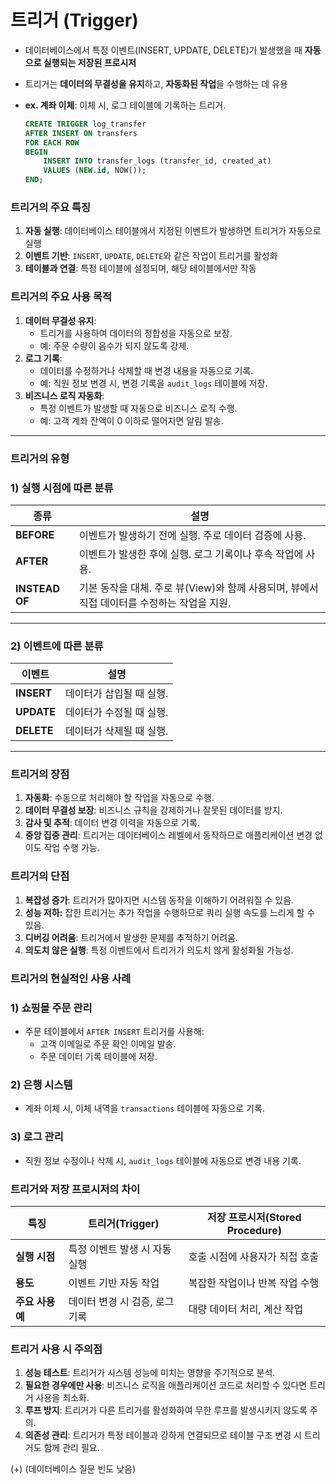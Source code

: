 # **트리거 (Trigger)**
- 데이터베이스에서 특정 이벤트(INSERT, UPDATE, DELETE)가 발생했을 때 **자동으로 실행되는 저장된 프로시저**
- 트리거는 **데이터의 무결성을 유지**하고, **자동화된 작업**을 수행하는 데 유용
- **ex. 계좌 이체**: 이체 시, 로그 테이블에 기록하는 트리거.
    
    ```sql
    CREATE TRIGGER log_transfer
    AFTER INSERT ON transfers
    FOR EACH ROW
    BEGIN
        INSERT INTO transfer_logs (transfer_id, created_at)
        VALUES (NEW.id, NOW());
    END;
    ```
    

### **트리거의 주요 특징**

1. **자동 실행**: 데이터베이스 테이블에서 지정된 이벤트가 발생하면 트리거가 자동으로 실행
2. **이벤트 기반**: `INSERT`, `UPDATE`, `DELETE`와 같은 작업이 트리거를 활성화
3. **테이블과 연결**: 특정 테이블에 설정되며, 해당 테이블에서만 작동

### **트리거의 주요 사용 목적**

1. **데이터 무결성 유지**:
    - 트리거를 사용하여 데이터의 정합성을 자동으로 보장.
    - 예: 주문 수량이 음수가 되지 않도록 강제.
2. **로그 기록**:
    - 데이터를 수정하거나 삭제할 때 변경 내용을 자동으로 기록.
    - 예: 직원 정보 변경 시, 변경 기록을 `audit_logs` 테이블에 저장.
3. **비즈니스 로직 자동화**:
    - 특정 이벤트가 발생할 때 자동으로 비즈니스 로직 수행.
    - 예: 고객 계좌 잔액이 0 이하로 떨어지면 알림 발송.

---

### **트리거의 유형**

### **1) 실행 시점에 따른 분류**

| **종류** | **설명** |
| --- | --- |
| **BEFORE** | 이벤트가 발생하기 전에 실행. 주로 데이터 검증에 사용. |
| **AFTER** | 이벤트가 발생한 후에 실행. 로그 기록이나 후속 작업에 사용. |
| **INSTEAD OF** | 기본 동작을 대체. 주로 뷰(View)와 함께 사용되며, 뷰에서 직접 데이터를 수정하는 작업을 지원. |

---

### **2) 이벤트에 따른 분류**

| **이벤트** | **설명** |
| --- | --- |
| **INSERT** | 데이터가 삽입될 때 실행. |
| **UPDATE** | 데이터가 수정될 때 실행. |
| **DELETE** | 데이터가 삭제될 때 실행. |

---

### **트리거의 장점**

1. **자동화**: 수동으로 처리해야 할 작업을 자동으로 수행.
2. **데이터 무결성 보장**: 비즈니스 규칙을 강제하거나 잘못된 데이터를 방지.
3. **감사 및 추적**: 데이터 변경 이력을 자동으로 기록.
4. **중앙 집중 관리**: 트리거는 데이터베이스 레벨에서 동작하므로 애플리케이션 변경 없이도 작업 수행 가능.

### **트리거의 단점**

1. **복잡성 증가**: 트리거가 많아지면 시스템 동작을 이해하기 어려워질 수 있음.
2. **성능 저하:** 잡한 트리거는 추가 작업을 수행하므로 쿼리 실행 속도를 느리게 할 수 있음.
3. **디버깅 어려움**: 트리거에서 발생한 문제를 추적하기 어려움.
4. **의도치 않은 실행**: 특정 이벤트에서 트리거가 의도치 않게 활성화될 가능성.

### **트리거의 현실적인 사용 사례**

### 1) **쇼핑몰 주문 관리**

- 주문 테이블에서 `AFTER INSERT` 트리거를 사용해:
    - 고객 이메일로 주문 확인 이메일 발송.
    - 주문 데이터 기록 테이블에 저장.

### 2) **은행 시스템**

- 계좌 이체 시, 이체 내역을 `transactions` 테이블에 자동으로 기록.

### 3) **로그 관리**

- 직원 정보 수정이나 삭제 시, `audit_logs` 테이블에 자동으로 변경 내용 기록.

### **트리거와 저장 프로시저의 차이**

| **특징** | **트리거(Trigger)** | **저장 프로시저(Stored Procedure)** |
| --- | --- | --- |
| **실행 시점** | 특정 이벤트 발생 시 자동 실행 | 호출 시점에 사용자가 직접 호출 |
| **용도** | 이벤트 기반 자동 작업 | 복잡한 작업이나 반복 작업 수행 |
| **주요 사용 예** | 데이터 변경 시 검증, 로그 기록 | 대량 데이터 처리, 계산 작업 |

### **트리거 사용 시 주의점**

1. **성능 테스트**: 트리거가 시스템 성능에 미치는 영향을 주기적으로 분석.
2. **필요한 경우에만 사용**: 비즈니스 로직을 애플리케이션 코드로 처리할 수 있다면 트리거 사용을 최소화.
3. **루프 방지**: 트리거가 다른 트리거를 활성화하여 무한 루프를 발생시키지 않도록 주의.
4. **의존성 관리**: 트리거가 특정 테이블과 강하게 연결되므로 테이블 구조 변경 시 트리거도 함께 관리 필요.

(+) (데이터베이스 질문 빈도 낮음)